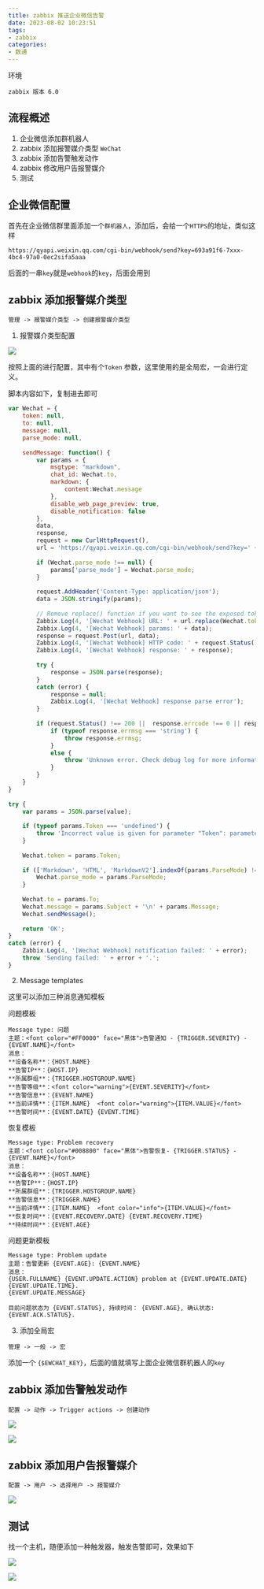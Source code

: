 ```yaml
---
title: zabbix 推送企业微信告警
date: 2023-08-02 10:23:51
tags:
- zabbix
categories:
- 数通
---
```


环境
```
zabbix 版本 6.0
```

## 流程概述

1. 企业微信添加群机器人
2. zabbix 添加报警媒介类型 `WeChat`
3. zabbix 添加告警触发动作
4. zabbix 修改用户告报警媒介
5. 测试

## 企业微信配置

首先在企业微信群里面添加一个`群机器人`，添加后，会给一个`HTTPS`的地址，类似这样

```
https://qyapi.weixin.qq.com/cgi-bin/webhook/send?key=693a91f6-7xxx-4bc4-97a0-0ec2sifa5aaa
```

后面的一串`key`就是`webhook`的`key`，后面会用到

## zabbix 添加报警媒介类型

`管理 -> 报警媒介类型 -> 创建报警媒介类型`


1. 报警媒介类型配置 

![](1.png)

按照上面的进行配置，其中有个`Token` 参数，这里使用的是全局宏，一会进行定义。

脚本内容如下，复制进去即可

```js
var Wechat = {
    token: null,
    to: null,
    message: null,
    parse_mode: null,
 
    sendMessage: function() {
        var params = {
            msgtype: "markdown",
            chat_id: Wechat.to,
            markdown: {
                content:Wechat.message
            },
            disable_web_page_preview: true,
            disable_notification: false
        },
        data,
        response,
        request = new CurlHttpRequest(),
        url = 'https://qyapi.weixin.qq.com/cgi-bin/webhook/send?key=' + Wechat.token;
 
        if (Wechat.parse_mode !== null) {
            params['parse_mode'] = Wechat.parse_mode;
        }
 
        request.AddHeader('Content-Type: application/json');
        data = JSON.stringify(params);
 
        // Remove replace() function if you want to see the exposed token in the log file.
        Zabbix.Log(4, '[Wechat Webhook] URL: ' + url.replace(Wechat.token, '<TOKEN>'));
        Zabbix.Log(4, '[Wechat Webhook] params: ' + data);
        response = request.Post(url, data);
        Zabbix.Log(4, '[Wechat Webhook] HTTP code: ' + request.Status());
        Zabbix.Log(4, '[Wechat Webhook] response: ' + response);
 
        try {
            response = JSON.parse(response);
        }
        catch (error) {
            response = null;
            Zabbix.Log(4, '[Wechat Webhook] response parse error');
        }
 
        if (request.Status() !== 200 ||  response.errcode !== 0 || response.errmsg !== 'ok') {
            if (typeof response.errmsg === 'string') {
                throw response.errmsg;
            }
            else {
                throw 'Unknown error. Check debug log for more information.'
            }
        }
    }
}
 
try {
    var params = JSON.parse(value);
 
    if (typeof params.Token === 'undefined') {
        throw 'Incorrect value is given for parameter "Token": parameter is missing';
    }
 
    Wechat.token = params.Token;
 
    if (['Markdown', 'HTML', 'MarkdownV2'].indexOf(params.ParseMode) !== -1) {
        Wechat.parse_mode = params.ParseMode;
    }
 
    Wechat.to = params.To;
    Wechat.message = params.Subject + '\n' + params.Message;
    Wechat.sendMessage();
 
    return 'OK';
}
catch (error) {
    Zabbix.Log(4, '[Wechat Webhook] notification failed: ' + error);
    throw 'Sending failed: ' + error + '.';
}
```

2. Message templates

这里可以添加三种消息通知模板

问题模板
```text
Message type: 问题
主题：<font color="#FF0000" face="黑体">告警通知 - {TRIGGER.SEVERITY} - {EVENT.NAME}</font>
消息：
**设备名称**：{HOST.NAME}
**告警IP**：{HOST.IP}
**所属群组**：{TRIGGER.HOSTGROUP.NAME}
**告警等级**：<font color="warning">{EVENT.SEVERITY}</font>
**告警信息**：{EVENT.NAME}
**当前详情**：{ITEM.NAME}  <font color="warning">{ITEM.VALUE}</font>
**告警时间**：{EVENT.DATE} {EVENT.TIME}
```

恢复模板
```text
Message type: Problem recovery
主题：<font color="#008800" face="黑体">告警恢复- {TRIGGER.STATUS} - {EVENT.NAME}</font>
消息：
**设备名称**：{HOST.NAME}
**告警IP**：{HOST.IP}
**所属群组**：{TRIGGER.HOSTGROUP.NAME}
**告警信息**：{TRIGGER.NAME}
**当前详情**：{ITEM.NAME}  <font color="info">{ITEM.VALUE}</font>
**恢复时间**：{EVENT.RECOVERY.DATE} {EVENT.RECOVERY.TIME}
**持续时间**：{EVENT.AGE}
```

问题更新模板
```text
Message type: Problem update
主题：告警更新 {EVENT.AGE}: {EVENT.NAME}
消息：
{USER.FULLNAME} {EVENT.UPDATE.ACTION} problem at {EVENT.UPDATE.DATE} {EVENT.UPDATE.TIME}.
{EVENT.UPDATE.MESSAGE}

目前问题状态为 {EVENT.STATUS}, 持续时间： {EVENT.AGE}, 确认状态: {EVENT.ACK.STATUS}.
```

3. 添加全局宏

`管理 -> 一般 -> 宏`

添加一个 `{$EWCHAT_KEY}`，后面的值就填写上面企业微信群机器人的`key`

## zabbix 添加告警触发动作

`配置 -> 动作 -> Trigger actions -> 创建动作`

![](2.png)

![](3.png)

## zabbix 添加用户告报警媒介

`配置 -> 用户 -> 选择用户 -> 报警媒介`

![](4.png)

## 测试

找一个主机，随便添加一种触发器，触发告警即可，效果如下

![](5.png)

![](6.png)